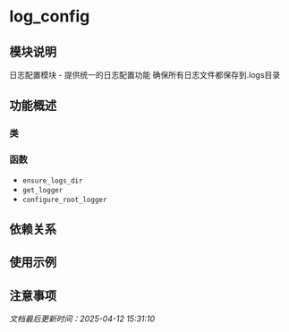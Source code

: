 # log_config

## 模块说明
日志配置模块 - 提供统一的日志配置功能
确保所有日志文件都保存到.logs目录

## 功能概述

### 类


### 函数

- `ensure_logs_dir`
- `get_logger`
- `configure_root_logger`

## 依赖关系

## 使用示例

## 注意事项

*文档最后更新时间：2025-04-12 15:31:10*